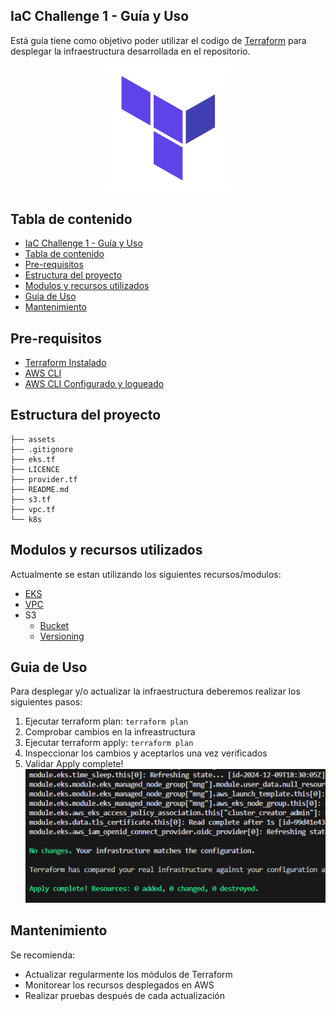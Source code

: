 ## IaC Challenge 1 - Guía y Uso

Está guía tiene como objetivo poder utilizar el codigo de [Terraform](https://registry.terraform.io/modules/terraform-aws-modules/vpc/aws/latest) para desplegar la infraestructura desarrollada en el repositorio.

<p align="center">
<img src="/assets/terraform.png" width="40%">

## Tabla de contenido
- [IaC Challenge 1 - Guía y Uso](#iac-challenge-1---guía-y-uso)
- [Tabla de contenido](#tabla-de-contenido)
- [Pre-requisitos](#pre-requisitos)
- [Estructura del proyecto](#estructura-del-proyecto)
- [Modulos y recursos utilizados](#modulos-y-recursos-utilizados)
- [Guia de Uso](#guia-de-uso)
- [Mantenimiento](#mantenimiento)

## Pre-requisitos
* [Terraform Instalado](https://developer.hashicorp.com/terraform/tutorials/aws-get-started/install-cli)
* [AWS CLI](https://docs.aws.amazon.com/cli/latest/userguide/getting-started-install.html)
* [AWS CLI Configurado y logueado](https://docs.aws.amazon.com/cli/latest/userguide/getting-started-quickstart.html)

## Estructura del proyecto

```
├── assets
├── .gitignore
├── eks.tf
├── LICENCE
├── provider.tf
├── README.md
├── s3.tf
├── vpc.tf
└── k8s

```


## Modulos y recursos utilizados

Actualmente se estan utilizando los siguientes recursos/modulos:
- [EKS](https://registry.terraform.io/modules/terraform-aws-modules/eks/aws/latest)
- [VPC](https://registry.terraform.io/modules/terraform-aws-modules/vpc/aws/latest)
- S3
  - [Bucket](https://registry.terraform.io/providers/hashicorp/aws/latest/docs/resources/s3_bucket)
  - [Versioning](https://registry.terraform.io/providers/hashicorp/aws/latest/docs/resources/s3_bucket_versioning)

## Guia de Uso

Para desplegar y/o actualizar la infraestructura deberemos realizar los siguientes pasos:
1. Ejecutar terraform plan:
    `terraform plan`
2. Comprobar cambios en la infreastructura 
3. Ejecutar terraform apply:
   `terraform plan`
4. Inspeccionar los cambios y aceptarlos una vez verificados
5. Validar Apply complete!
![Apply complete!](/assets/apply_completed.png)

## Mantenimiento

Se recomienda:

- Actualizar regularmente los módulos de Terraform
- Monitorear los recursos desplegados en AWS
- Realizar pruebas después de cada actualización
